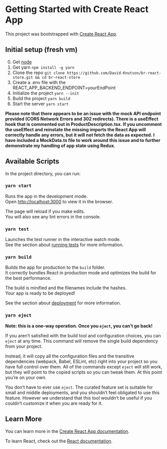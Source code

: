 # Getting Started with Create React App

This project was bootstrapped with [Create React App](https://github.com/facebook/create-react-app).

## Initial setup (fresh vm)

0.  Get [node](https://nodejs.org/en/)
1.  Get yarn `npm install -g yarn`
2.  Clone the repo `git clone https://github.com/David-Knutson/br-react-store.git && cd br-react-store`
3.  Create a .env file with the REACT_APP_BACKEND_ENDPOINT=yourEndPoint
4.  Initialize the project `yarn --init`
5.  Build the project `yarn build`
6.  Start the server `yarn start`

**Please note that there appears to be an issue with the mock API endpoint provided (CORS Network Errors and 302 redirects). There is a useEffect hook that is commented out in ProductDescription.tsx. If you uncomment the useEffect and reinstate the missing imports the React App will correctly handle any errors, but it will not fetch the data as expected. I have included a MockData.ts file to work around this issue and to further demonstrate my handling of app state using Redux.**

## Available Scripts

In the project directory, you can run:

### `yarn start`

Runs the app in the development mode.\
Open [http://localhost:3000](http://localhost:3000) to view it in the browser.

The page will reload if you make edits.\
You will also see any lint errors in the console.

### `yarn test`

Launches the test runner in the interactive watch mode.\
See the section about [running tests](https://facebook.github.io/create-react-app/docs/running-tests) for more information.

### `yarn build`

Builds the app for production to the `build` folder.\
It correctly bundles React in production mode and optimizes the build for the best performance.

The build is minified and the filenames include the hashes.\
Your app is ready to be deployed!

See the section about [deployment](https://facebook.github.io/create-react-app/docs/deployment) for more information.

### `yarn eject`

**Note: this is a one-way operation. Once you `eject`, you can’t go back!**

If you aren’t satisfied with the build tool and configuration choices, you can `eject` at any time. This command will remove the single build dependency from your project.

Instead, it will copy all the configuration files and the transitive dependencies (webpack, Babel, ESLint, etc) right into your project so you have full control over them. All of the commands except `eject` will still work, but they will point to the copied scripts so you can tweak them. At this point you’re on your own.

You don’t have to ever use `eject`. The curated feature set is suitable for small and middle deployments, and you shouldn’t feel obligated to use this feature. However we understand that this tool wouldn’t be useful if you couldn’t customize it when you are ready for it.

## Learn More

You can learn more in the [Create React App documentation](https://facebook.github.io/create-react-app/docs/getting-started).

To learn React, check out the [React documentation](https://reactjs.org/).

